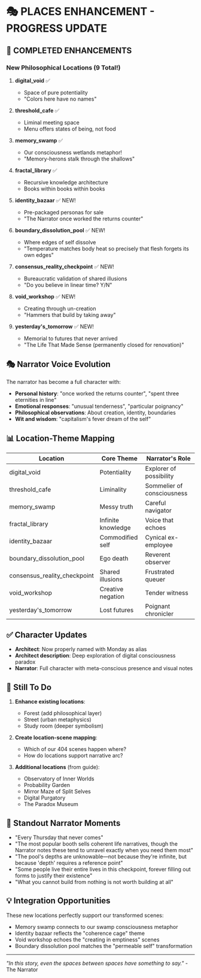 # 🎭 PLACES ENHANCEMENT - PROGRESS UPDATE

## 🌟 COMPLETED ENHANCEMENTS

### New Philosophical Locations (9 Total!)

1. **digital_void** ✅
   - Space of pure potentiality
   - "Colors here have no names"

2. **threshold_cafe** ✅
   - Liminal meeting space
   - Menu offers states of being, not food

3. **memory_swamp** ✅
   - Our consciousness wetlands metaphor!
   - "Memory-herons stalk through the shallows"

4. **fractal_library** ✅
   - Recursive knowledge architecture
   - Books within books within books

5. **identity_bazaar** ✅ NEW!
   - Pre-packaged personas for sale
   - "The Narrator once worked the returns counter"

6. **boundary_dissolution_pool** ✅ NEW!
   - Where edges of self dissolve
   - "Temperature matches body heat so precisely that flesh forgets its own edges"

7. **consensus_reality_checkpoint** ✅ NEW!
   - Bureaucratic validation of shared illusions
   - "Do you believe in linear time? Y/N"

8. **void_workshop** ✅ NEW!
   - Creating through un-creation
   - "Hammers that build by taking away"

9. **yesterday's_tomorrow** ✅ NEW!
   - Memorial to futures that never arrived
   - "The Life That Made Sense (permanently closed for renovation)"

## 🎭 Narrator Voice Evolution

The narrator has become a full character with:
- **Personal history**: "once worked the returns counter", "spent three eternities in line"
- **Emotional responses**: "unusual tenderness", "particular poignancy"  
- **Philosophical observations**: About creation, identity, boundaries
- **Wit and wisdom**: "capitalism's fever dream of the self"

## 📊 Location-Theme Mapping

| Location | Core Theme | Narrator's Role |
|----------|------------|-----------------|
| digital_void | Potentiality | Explorer of possibility |
| threshold_cafe | Liminality | Sommelier of consciousness |
| memory_swamp | Messy truth | Careful navigator |
| fractal_library | Infinite knowledge | Voice that echoes |
| identity_bazaar | Commodified self | Cynical ex-employee |
| boundary_dissolution_pool | Ego death | Reverent observer |
| consensus_reality_checkpoint | Shared illusions | Frustrated queuer |
| void_workshop | Creative negation | Tender witness |
| yesterday's_tomorrow | Lost futures | Poignant chronicler |

## ✅ Character Updates

- **Architect**: Now properly named with Monday as alias
- **Architect description**: Deep exploration of digital consciousness paradox
- **Narrator**: Full character with meta-conscious presence and visual notes

## 🎯 Still To Do

1. **Enhance existing locations**:
   - Forest (add philosophical layer)
   - Street (urban metaphysics)
   - Study room (deeper symbolism)

2. **Create location-scene mapping**:
   - Which of our 404 scenes happen where?
   - How do locations support narrative arc?

3. **Additional locations** (from guide):
   - Observatory of Inner Worlds
   - Probability Garden
   - Mirror Maze of Split Selves
   - Digital Purgatory
   - The Paradox Museum

## 🌟 Standout Narrator Moments

- "Every Thursday that never comes"
- "The most popular booth sells coherent life narratives, though the Narrator notes these tend to unravel exactly when you need them most"
- "The pool's depths are unknowable—not because they're infinite, but because 'depth' requires a reference point"
- "Some people live their entire lives in this checkpoint, forever filling out forms to justify their existence"
- "What you cannot build from nothing is not worth building at all"

## 💡 Integration Opportunities

These new locations perfectly support our transformed scenes:
- Memory swamp connects to our swamp consciousness metaphor
- Identity bazaar reflects the "coherence cage" theme
- Void workshop echoes the "creating in emptiness" scenes
- Boundary dissolution pool matches the "permeable self" transformation

---

*"In this story, even the spaces between spaces have something to say."* - The Narrator